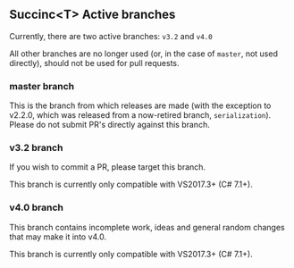 ## Succinc\<T\> Active branches ##
Currently, there are two active branches: `v3.2` and `v4.0`

All other branches are no longer used (or, in the case of `master`, not used directly), should not be used for pull requests.

### master branch ###
This is the branch from which releases are made (with the exception to v2.2.0, which was released from a now-retired branch, `serialization`). Please do not submit PR's directly against this branch.

### v3.2 branch ###
If you wish to commit a PR, please target this branch.

This branch is currently only compatible with VS2017.3+ (C# 7.1+).

### v4.0 branch ###
This branch contains incomplete work, ideas and general random changes that may make it into v4.0.

This branch is currently only compatible with VS2017.3+ (C# 7.1+).




